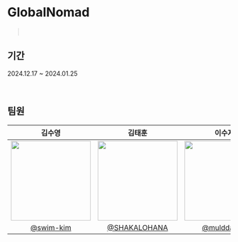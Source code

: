 # GlobalNomad

> <br>

## 기간

2024.12.17 ~ 2024.01.25

<br>

## 팀원

|                                  김수영                                  |                                  김태훈                                   |                                  이수지                                  |                               정성현(팀장)                               |
| :----------------------------------------------------------------------: | :-----------------------------------------------------------------------: | :----------------------------------------------------------------------: | :----------------------------------------------------------------------: |
| <img src="https://avatars.githubusercontent.com/u/81215099" width="180"> | <img src="https://avatars.githubusercontent.com/u/176605973" width="180"> | <img src="https://avatars.githubusercontent.com/u/96711699" width="180"> | <img src="https://avatars.githubusercontent.com/u/81379968" width="180"> |
|                 [@swim-kim](https://github.com/swim-kim)                 |              [@SHAKALOHANA](https://github.com/SHAKALOHANA)               |                [@mulddang2](https://github.com/mulddang2)                |                  [@jsh1147](https://github.com/jsh1147)                  |
